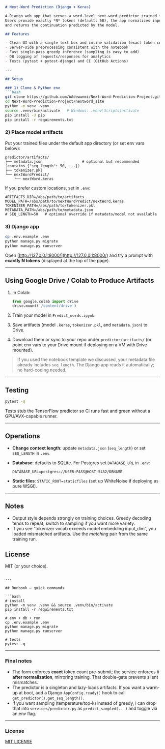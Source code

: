 ````markdown
# Next-Word Prediction (Django + Keras)

A Django web app that serves a word-level next-word predictor trained from **Predict_words.ipynb**.
Users provide exactly *N* tokens (default: 50), the app normalizes input like training,
and returns the continuation predicted by the model.

## Features

- Clean UI with a single text box and inline validation (exact token count)
- Server-side preprocessing consistent with the notebook
- Fast single-pass greedy inference (sampling is easy to add)
- DB logging of requests/responses for analytics
- Tests (pytest + pytest-django) and CI (GitHub Actions)

---

## Setup

### 1) Clone & Python env
```bash
git clone https://github.com/AAdewunmi/Next-Word-Prediction-Project.git
cd Next-Word-Prediction-Project/nextword_site
python -m venv .venv
source .venv/bin/activate   # Windows: .venv\Scripts\activate
pip install -U pip
pip install -r requirements.txt
````

### 2) Place model artifacts

Put your trained files under the default app directory (or set env vars below):

```
predictor/artifacts/
├── metadata.json                  # optional but recommended (contains {"seq_length": 50, ...})
├── tokenizer.pkl
└── nextWordPredict/
    └── nextWord.keras
```

If you prefer custom locations, set in `.env`:

```env
ARTIFACTS_DIR=/abs/path/to/artifacts
MODEL_PATH=/abs/path/to/nextWordPredict/nextWord.keras
TOKENIZER_PATH=/abs/path/to/tokenizer.pkl
METADATA_PATH=/abs/path/to/metadata.json
# SEQ_LENGTH=50   # optional override if metadata/model not available
```

### 3) Django app

```bash
cp .env.example .env
python manage.py migrate
python manage.py runserver
```

Open [http://127.0.0.1:8000/](http://127.0.0.1:8000/) and try a prompt with **exactly N tokens** (displayed at the top of the page).

---

## Using Google Drive / Colab to Produce Artifacts

1. In Colab:

   ```python
   from google.colab import drive
   drive.mount('/content/drive')
   ```
2. Train your model in `Predict_words.ipynb`.
3. Save artifacts (model `.keras`, `tokenizer.pkl`, and `metadata.json`) to Drive.
4. Download them or sync to your repo under `predictor/artifacts/` (or point env vars to your Drive mount if deploying on a VM with Drive mounted).

> If you used the notebook template we discussed, your metadata file already includes `seq_length`. The Django app reads it automatically; no hard-coding needed.

---

## Testing

```bash
pytest -q
```

Tests stub the TensorFlow predictor so CI runs fast and green without a GPU/AVX-capable runner.

---

## Operations

* **Change context length**: update `metadata.json` (`seq_length`) or set `SEQ_LENGTH` in `.env`.
* **Database**: defaults to SQLite. For Postgres set `DATABASE_URL` in `.env`:

  ```
  DATABASE_URL=postgres://USER:PASS@HOST:5432/DBNAME
  ```
* **Static files**: `STATIC_ROOT=staticfiles` (set up WhiteNoise if deploying as pure WSGI).

---

## Notes

* Output style depends strongly on training choices. Greedy decoding tends to repeat; switch to sampling if you want more variety.
* If you see “tokenizer vocab exceeds model embedding input_dim”, you loaded mismatched artifacts. Use the *matching* pair from the same training run.

## License

MIT (or your choice).

````

---

## Runbook — quick commands

```bash
# install
python -m venv .venv && source .venv/bin/activate
pip install -r requirements.txt

# env + db + run
cp .env.example .env
python manage.py migrate
python manage.py runserver

# tests
pytest -q
````

---

### Final notes

* The form enforces **exact** token count pre-submit; the service enforces it **after normalization**, mirroring training. That double-gate prevents silent mismatches.
* The predictor is a singleton and lazy-loads artifacts. If you want a warm-up at boot, add a Django `AppConfig.ready()` hook to call `get_predictor().get_seq_length()`.
* If you want sampling (temperature/top-k) instead of greedy, I can drop that into `services/predictor.py` as `predict_sampled(...)` and toggle via an env flag.


---

### License

[MIT LICENSE](LICENSE)
